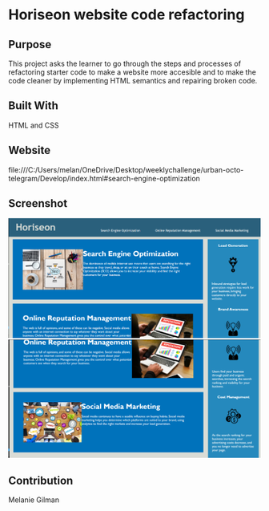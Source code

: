 # Horiseon website code refactoring

## Purpose
This project asks the learner to go through the steps and processes of refactoring starter code to make a website more accesible and to make the code cleaner by implementing HTML semantics and repairing broken code.

## Built With
HTML and CSS

## Website
file:///C:/Users/melan/OneDrive/Desktop/weeklychallenge/urban-octo-telegram/Develop/index.html#search-engine-optimization

## Screenshot 
![Screenshot of top of page](Develop\assets\images\screenshot10.png)
![Screenshot of bottom of page](Develop\assets\images\screenshot9.png)

## Contribution
Melanie Gilman